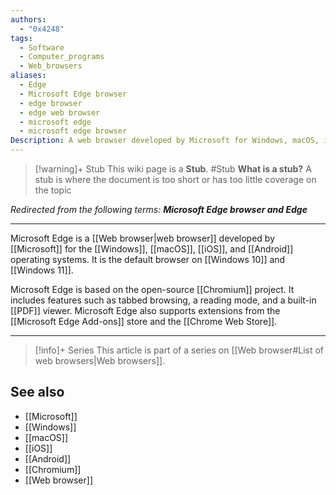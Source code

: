 ```yaml
---
authors:
  - "0x4248"
tags:
  - Software
  - Computer_programs
  - Web_browsers
aliases: 
  - Edge
  - Microsoft Edge browser
  - edge browser
  - edge web browser
  - microsoft edge
  - microsoft edge browser
Description: A web browser developed by Microsoft for Windows, macOS, iOS, and Android operating systems.
---
```

> [!warning]+ Stub
> This wiki page is a **Stub**.
> #Stub 
> **What is a stub?**
> A stub is where the document is too short or has too little coverage on the topic

*Redirected from the following terms: <strong>Microsoft Edge browser and Edge</strong>*
<hr>

Microsoft Edge is a [[Web browser|web browser]] developed by [[Microsoft]] for the [[Windows]], [[macOS]], [[iOS]], and [[Android]] operating systems. It is the default browser on [[Windows 10]] and [[Windows 11]].

Microsoft Edge is based on the open-source [[Chromium]] project. It includes features such as tabbed browsing, a reading mode, and a built-in [[PDF]] viewer. Microsoft Edge also supports extensions from the [[Microsoft Edge Add-ons]] store and the [[Chrome Web Store]].

---
> [!info]+ Series
> This article is part of a series on [[Web browser#List of web browsers|Web browsers]].

## See also
- [[Microsoft]]
- [[Windows]]
- [[macOS]]
- [[iOS]]
- [[Android]]
- [[Chromium]]
- [[Web browser]]